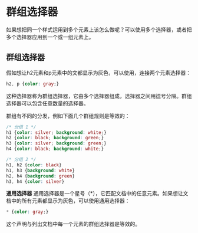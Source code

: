 # 群组选择器
如果想把同一个样式运用到多个元素上该怎么做呢？可以使用多个选择器，或者把多个选择器应用到一个或一组元素上。

## 群组选择器
假如想让h2元素和p元素中的文都显示为灰色，可以使用，连接两个元素选择器：
```CSS
h2, p {color: gray;}
```
这种选择器称为群组选择器，它由多个选择器组成，选择器之间用逗号分隔。群组选择器可以包含任意数量的选择器。

群组有不同的分发，例如下面几个群组规则是等效的：
```CSS
/* 分组 1 */
h1 {color: silver; background: white;}
h2 {color: black; background: green;}
h3 {color: silver; background: green;}
h4 {color: black; background: white;}

/* 分组 2 */
h1, h2 {color: black}
h1, h3 {background: white}
h2, h4 {background: green}
h3, h4 {color: silver}
```

**通用选择器**
通用选择器是一个星号（*），它匹配文档中的任意元素。如果想让文档中的所有元素都显示为灰色，可以使用通用选择器：
```CSS
* {color: gray;}
```
这个声明与列出文档中每一个元素的群组选择器是等效的。